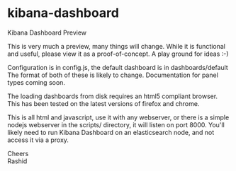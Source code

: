 kibana-dashboard
================

Kibana Dashboard Preview

This is very much a preview, many things will change. While it is functional and
useful, please view it as a proof-of-concept. A play ground for ideas :-)

Configuration is in config.js, the default dashboard is in dashboards/default The
format of both of these is likely to change. Documentation for panel types 
coming soon.

The loading dashboards from disk requires an html5 compliant browser. This has 
been tested on the latest versions of firefox and chrome. 

This is all html and javascript, use it with any webserver, or there is a simple
nodejs webserver in the scripts/ directory, it will listen on port 8000. You'll
likely need to run Kibana Dashboard on an elasticsearch node, and not access it
via a proxy.

Cheers  
Rashid
